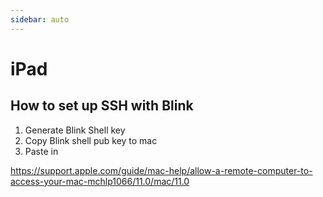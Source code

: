 ```yaml
---
sidebar: auto
---
```


# iPad

## How to set up SSH with Blink

1. Generate Blink Shell key
2. Copy Blink shell pub key to mac
3. Paste in 

https://support.apple.com/guide/mac-help/allow-a-remote-computer-to-access-your-mac-mchlp1066/11.0/mac/11.0
